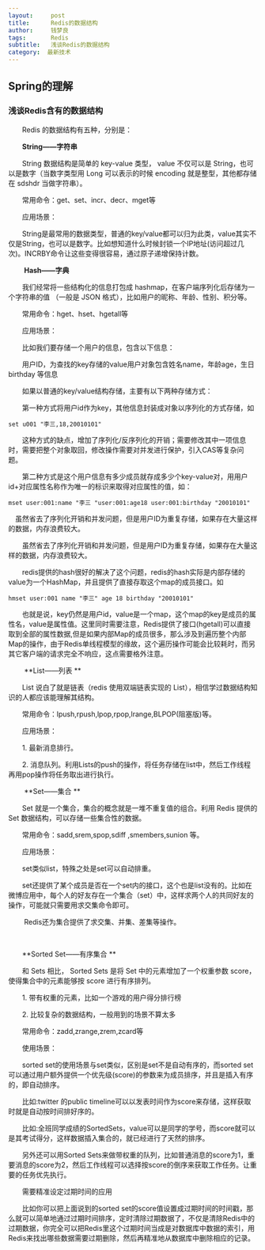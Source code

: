 ```yaml
---
layout:     post
title:      Redis的数据结构
author:     钱梦良
tags: 		Redis  
subtitle:   浅谈Redis的数据结构
category:  最新技术
---
```

## Spring的理解

### 浅谈Redis含有的数据结构

&emsp;&emsp;Redis 的数据结构有五种，分别是： 

 &emsp;&emsp;**String——字符串**  

&emsp;&emsp;String 数据结构是简单的 key-value 类型， value 不仅可以是 String，也可以是数字（当数字类型用 Long 可以表示的时候 encoding 就是整型，其他都存储在 sdshdr 当做字符串）。

&emsp;&emsp;常用命令：get、set、incr、decr、mget等

&emsp;&emsp;应用场景：

&emsp;&emsp;String是最常用的数据类型，普通的key/value都可以归为此类，value其实不仅是String，也可以是数字。比如想知道什么时候封锁一个IP地址(访问超过几次)。INCRBY命令让这些变得很容易，通过原子递增保持计数。

&emsp;&emsp; **Hash——字典**  

&emsp;&emsp;我们经常将一些结构化的信息打包成 hashmap，在客户端序列化后存储为一个字符串的值
（一般是 JSON 格式），比如用户的昵称、年龄、性别、积分等。

 &emsp;&emsp;常用命令：hget、hset、hgetall等

&emsp;&emsp;应用场景：

&emsp;&emsp;比如我们要存储一个用户的信息，包含以下信息：

&emsp;&emsp;用户ID，为查找的key存储的value用户对象包含姓名name，年龄age，生日birthday 等信息

&emsp;&emsp;如果以普通的key/value结构存储，主要有以下两种存储方式：

&emsp;&emsp;第一种方式将用户id作为key，其他信息封装成对象以序列化的方式存储，如

```
set u001 "李三,18,20010101"
```

&emsp;&emsp;这种方式的缺点，增加了序列化/反序列化的开销；需要修改其中一项信息时，需要把整个对象取回，修改操作需要对并发进行保护，引入CAS等复杂问题。

 

&emsp;&emsp;第二种方式是这个用户信息有多少成员就存成多少个key-value对，用用户id+对应属性名称作为唯一的标识来取得对应属性的值，如：

```
mset user:001:name "李三 "user:001:age18 user:001:birthday "20010101"
```

&emsp;虽然省去了序列化开销和并发问题，但是用户ID为重复存储，如果存在大量这样的数据，内存浪费较大。

&emsp;&emsp;虽然省去了序列化开销和并发问题，但是用户ID为重复存储，如果存在大量这样的数据，内存浪费较大。

&emsp;&emsp;redis提供的hash很好的解决了这个问题，redis的hash实际是内部存储的value为一个HashMap，并且提供了直接存取这个map的成员接口。如

```
hmset user:001 name "李三" age 18 birthday "20010101"  
```

&emsp;&emsp;也就是说，key仍然是用户id，value是一个map，这个map的key是成员的属性名，value是属性值。这里同时需要注意，Redis提供了接口(hgetall)可以直接取到全部的属性数据,但是如果内部Map的成员很多，那么涉及到遍历整个内部Map的操作，由于Redis单线程模型的缘故，这个遍历操作可能会比较耗时，而另其它客户端的请求完全不响应，这点需要格外注意。

&emsp;&emsp;  **List——列表 **

&emsp;&emsp;List 说白了就是链表（redis 使用双端链表实现的 List），相信学过数据结构知识的人都应该能理解其结构。 

&emsp;&emsp;常用命令：lpush,rpush,lpop,rpop,lrange,BLPOP(阻塞版)等。

&emsp;&emsp;应用场景：

&emsp;&emsp;1. 最新消息排行。

&emsp;&emsp;2. 消息队列。利用Lists的push的操作，将任务存储在list中，然后工作线程再用pop操作将任务取出进行执行。

&emsp;&emsp; **Set——集合 **

&emsp;&emsp;Set 就是一个集合，集合的概念就是一堆不重复值的组合。利用 Redis 提供的 Set 数据结构，可以存储一些集合性的数据。

&emsp;&emsp;常用命令：sadd,srem,spop,sdiff ,smembers,sunion 等。

&emsp;&emsp;应用场景：

&emsp;&emsp;set类似list，特殊之处是set可以自动排重。

&emsp;&emsp;set还提供了某个成员是否在一个set内的接口，这个也是list没有的。比如在微博应用中，每个人的好友存在一个集合（set）中，这样求两个人的共同好友的操作，可能就只需要用求交集命令即可。

&emsp;&emsp; Redis还为集合提供了求交集、并集、差集等操作。

&emsp;&emsp; 

&emsp;&emsp;**Sorted Set——有序集合 **

&emsp;&emsp;和 Sets 相比， Sorted Sets 是将 Set 中的元素增加了一个权重参数 score，使得集合中的元素能够按 score 进行有序排列。

&emsp;&emsp;1. 带有权重的元素，比如一个游戏的用户得分排行榜 

&emsp;&emsp;2. 比较复杂的数据结构，一般用到的场景不算太多 

&emsp;&emsp;常用命令：zadd,zrange,zrem,zcard等

&emsp;&emsp;使用场景：

&emsp;&emsp;sorted set的使用场景与set类似，区别是set不是自动有序的，而sorted set可以通过用户额外提供一个优先级(score)的参数来为成员排序，并且是插入有序的，即自动排序。

&emsp;&emsp;比如:twitter 的public timeline可以以发表时间作为score来存储，这样获取时就是自动按时间排好序的。

&emsp;&emsp;比如:全班同学成绩的SortedSets，value可以是同学的学号，而score就可以是其考试得分，这样数据插入集合的，就已经进行了天然的排序。

&emsp;&emsp;另外还可以用Sorted Sets来做带权重的队列，比如普通消息的score为1，重要消息的score为2，然后工作线程可以选择按score的倒序来获取工作任务。让重要的任务优先执行。

&emsp;&emsp;需要精准设定过期时间的应用

&emsp;&emsp;比如你可以把上面说到的sorted set的score值设置成过期时间的时间戳，那么就可以简单地通过过期时间排序，定时清除过期数据了，不仅是清除Redis中的过期数据，你完全可以把Redis里这个过期时间当成是对数据库中数据的索引，用Redis来找出哪些数据需要过期删除，然后再精准地从数据库中删除相应的记录。